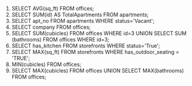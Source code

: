 1. SELECT AVG(sq_ft) FROM offices;
2. SELECT SUM(id) AS TotalApartments FROM apartments;
3. SELECT apt_no FROM apartments WHERE status='Vacant';
4. SELECT company FROM offices;
5. SELECT SUM(cubicles) FROM offices WHERE id=3
   UNION
   SELECT SUM (bathrooms) FROM offices WHERE id=3;
6. SELECT has_kitchen FROM storefronts WHERE status='True';
7. SELECT MAX(sq_ft) FROM storefronts WHERE has_outdoor_seating = 'TRUE';
8. MIN(cubicles) FROM offices;
9. SELECT MAX(cubicles) FROM offices
   UNION
   SELECT MAX(bathrooms) FROM offices;
